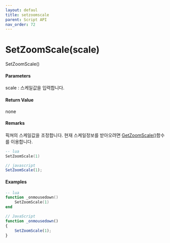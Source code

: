 ```yaml
---
layout: defaul
title: setzoomscale
parent: Script API
nav_order: 72
---
```

# SetZoomScale\(scale\)

SetZoomScale\(\)

#### Parameters

scale : 스케일값을 입력합니다.

#### Return Value

none

#### Remarks

픽쳐의 스케일값을 조정합니다. 현재 스케일정보를 받아오려면 [GetZoomScale\(\)](/ScriptAPI\GetZoomScale.html)함수를 이용합니다.

```lua
-- lua
SetZoomScale(1)
```

```js
// javascript
SetZoomScale(1);
```

#### 

#### Examples

```lua
-- lua
function _onmousedown()    
    SetZoomScale(1)
end
```

```js
// JavaScript
function _onmousedown()
{    
    SetZoomScale(1);
}
```



